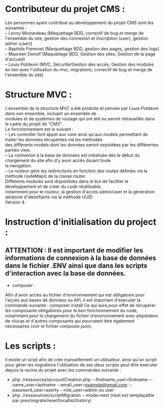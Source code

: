 # Contributeur du projet CMS :

Les personnes ayant contribué au développement du projet CMS sont les suivantes :  
– Lenny Moinardeau (Maquettage BDD, correctif de bug et merge de l'ensemble du site, gestion des connexion et inscription (user), gestion admin (user))  
– Baptiste Freminet (Marquettage BDD, gestion des pages, gestion des logs)  
– Maureen Denolf (Maquettage BDD, Gestion des sites, Gestion de la page d'accueil)  
– Louis Potdevin (MVC, Sécurité/Gestion des accès, Gestion des modules en lien avec l'utilisation du mvc, migrations, correctif de bug et merge de l'ensemble du site)  

# Structure MVC :

L'ensemble de la structure MVC a été produite et pensée par Louis Potdevin dans son ensemble, incluant un ensemble de  
modules et de systèmes de routage qui ont été ou seront retravaillés dans le cadre du projet dit "CMS".  
Le fonctionnement est le suivant :  
– Les controller font appel aux view ainsi qu'aux models permettant de traiter les données récupérées via les méthodes  
des différents models dont les données seront exploitées par les différentes parties view.  
– La connexion à la base de données est initialisée dès le début du chargement du site afin d'y avoir accès durant toute  
la navigation.  
– Le routeur gère les redirections en fonction des routes définies via la méthode routeMap() de la classe router.  
Différents modules sont disponibles dans le but de faciliter le développement et de créer du code réutilisable,  
notamment pour le routeur, la gestion d'accès admin/user et la génération aléatoire d'identifiants via la méthode UUID  
Version 4.

# Instruction d'initialisation du project :
## ATTENTION : Il est important de modifier les informations de connexion à la base de données dans le fichier .ENV ainsi que dans les scripts d'interaction avec la base de données.

- composer

Afin d'avoir accès au fichier d'environnement qui est obligatoire pour l'accès aux bases de données ou API, il est
important d'exécuter la commande suivante :
composer install
Ce qui aura pour effet de récupérer les composants obligatoires pour le bon fonctionnement du code, notamment pour le
chargement du fichier d'environnement avec phpdotenv de vlucas et d'autres composants qui pourraient être également
nécessaires (voir le fichier composer.json).

# Les scripts :

Il existe un scipt afin de crée manuellement un utilisateur, ainsi qu'un script pour gérer les migrations l'utilisation
de ses deux scripts peut être éxécuter depuis la racine du projet avec les commandes suivante :

- php ./ressources/accountCreation.php --firstname_user=firstname --name_user=lastname --email_user=example@gmail.com
  --password_user=azerty --role_user=admin ou user
- php ./resssources/scriptMigration --mode=next (next est remplaçable par prev/migrate/reset/locallist/history)
